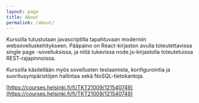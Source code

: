 ```yaml
---
layout: page
title: About
permalink: /about/
---
```


Kurssilla tutustutaan javascriptilla tapahtuvaan moderniin websovelluskehitykseen. Pääpaino on React-kirjaston avulla toteutettavissa single page -sovelluksissa, ja niitä tukevissa node.js-kirjastolla toteutetuissa REST-rajapinnoissa.
  
Kurssilla käsitellään myös sovellusten testaamista, konfigurointia ja suoritusympäristöjen hallintaa sekä NoSQL-tietokantoja.

[https://courses.helsinki.fi/fi/TKT21009/121540749](https://courses.helsinki.fi/fi/TKT21009/121540749)